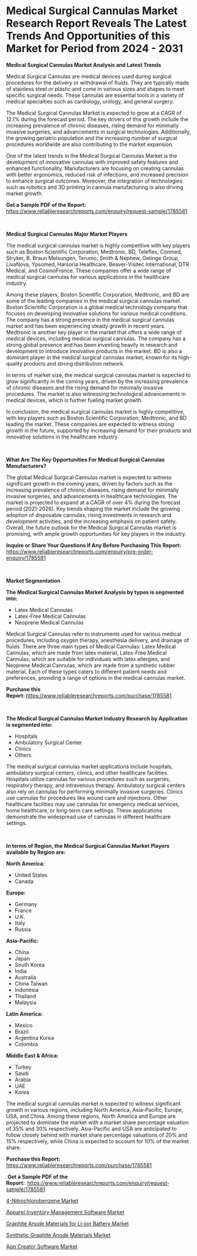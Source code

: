<p><h1>Medical Surgical Cannulas Market Research Report Reveals The Latest Trends And Opportunities of this Market for Period from 2024 - 2031</h1></p><p><strong>Medical Surgical Cannulas Market Analysis and Latest Trends</strong></p>
<p><p>Medical Surgical Cannulas are medical devices used during surgical procedures for the delivery or withdrawal of fluids. They are typically made of stainless steel or plastic and come in various sizes and shapes to meet specific surgical needs. These cannulas are essential tools in a variety of medical specialties such as cardiology, urology, and general surgery.</p><p>The Medical Surgical Cannulas Market is expected to grow at a CAGR of 12.1% during the forecast period. The key drivers of this growth include the increasing prevalence of chronic diseases, rising demand for minimally invasive surgeries, and advancements in surgical technologies. Additionally, the growing geriatric population and the increasing number of surgical procedures worldwide are also contributing to the market expansion.</p><p>One of the latest trends in the Medical Surgical Cannulas Market is the development of innovative cannulas with improved safety features and enhanced functionality. Manufacturers are focusing on creating cannulas with better ergonomics, reduced risk of infections, and increased precision to enhance surgical outcomes. Moreover, the integration of technologies such as robotics and 3D printing in cannula manufacturing is also driving market growth.</p></p>
<p><strong>Get a Sample PDF of the Report:&nbsp;</strong> <a href="https://www.reliableresearchreports.com/enquiry/request-sample/1785581">https://www.reliableresearchreports.com/enquiry/request-sample/1785581</a></p>
<p>&nbsp;</p>
<p><strong>Medical Surgical Cannulas Major Market Players</strong></p>
<p><p>The medical surgical cannulas market is highly competitive with key players such as Boston Scientific Corporation, Medtronic, BD, Teleflex, Conmed, Stryker, B. Braun Melsungen, Terumo, Smith & Nephew, Getinge Group, LivaNova, Ypsomed, Harsoria Healthcare, Beaver-Visitec International, DTR Medical, and CosmoFrance. These companies offer a wide range of medical surgical cannulas for various applications in the healthcare industry.</p><p>Among these players, Boston Scientific Corporation, Medtronic, and BD are some of the leading companies in the medical surgical cannulas market. Boston Scientific Corporation is a global medical technology company that focuses on developing innovative solutions for various medical conditions. The company has a strong presence in the medical surgical cannulas market and has been experiencing steady growth in recent years. Medtronic is another key player in the market that offers a wide range of medical devices, including medical surgical cannulas. The company has a strong global presence and has been investing heavily in research and development to introduce innovative products in the market. BD is also a dominant player in the medical surgical cannulas market, known for its high-quality products and strong distribution network.</p><p>In terms of market size, the medical surgical cannulas market is expected to grow significantly in the coming years, driven by the increasing prevalence of chronic diseases and the rising demand for minimally invasive procedures. The market is also witnessing technological advancements in medical devices, which is further fueling market growth.</p><p>In conclusion, the medical surgical cannulas market is highly competitive, with key players such as Boston Scientific Corporation, Medtronic, and BD leading the market. These companies are expected to witness strong growth in the future, supported by increasing demand for their products and innovative solutions in the healthcare industry.</p></p>
<p>&nbsp;</p>
<p><strong>What Are The Key Opportunities For Medical Surgical Cannulas Manufacturers?</strong></p>
<p><p>The global Medical Surgical Cannulas market is expected to witness significant growth in the coming years, driven by factors such as the increasing prevalence of chronic diseases, rising demand for minimally invasive surgeries, and advancements in healthcare technologies. The market is projected to expand at a CAGR of over 4% during the forecast period (2021-2026). Key trends shaping the market include the growing adoption of disposable cannulas, rising investments in research and development activities, and the increasing emphasis on patient safety. Overall, the future outlook for the Medical Surgical Cannulas market is promising, with ample growth opportunities for key players in the industry.</p></p>
<p><strong>Inquire or Share Your Questions If Any Before Purchasing This Report:</strong> <a href="https://www.reliableresearchreports.com/enquiry/pre-order-enquiry/1785581">https://www.reliableresearchreports.com/enquiry/pre-order-enquiry/1785581</a></p>
<p>&nbsp;</p>
<p><strong>Market Segmentation</strong></p>
<p><strong>The Medical Surgical Cannulas Market Analysis by types is segmented into:</strong></p>
<p><ul><li>Latex Medical Cannulas</li><li>Latex-Free Medical Cannulas</li><li>Neoprene Medical Cannulas</li></ul></p>
<p><p>Medical Surgical Cannulas refer to instruments used for various medical procedures, including oxygen therapy, anesthesia delivery, and drainage of fluids. There are three main types of Medical Cannulas: Latex Medical Cannulas, which are made from latex material, Latex-Free Medical Cannulas, which are suitable for individuals with latex allergies, and Neoprene Medical Cannulas, which are made from a synthetic rubber material. Each of these types caters to different patient needs and preferences, providing a range of options in the medical cannulas market.</p></p>
<p><strong>Purchase this Report:&nbsp;</strong><a href="https://www.reliableresearchreports.com/purchase/1785581">https://www.reliableresearchreports.com/purchase/1785581</a></p>
<p>&nbsp;</p>
<p><strong>The Medical Surgical Cannulas Market Industry Research by Application is segmented into:</strong></p>
<p><ul><li>Hospitals</li><li>Ambulatory Surgical Center</li><li>Clinics</li><li>Others</li></ul></p>
<p><p>The medical surgical cannulas market applications include hospitals, ambulatory surgical centers, clinics, and other healthcare facilities. Hospitals utilize cannulas for various procedures such as surgeries, respiratory therapy, and intravenous therapy. Ambulatory surgical centers also rely on cannulas for performing minimally invasive surgeries. Clinics use cannulas for procedures like wound care and injections. Other healthcare facilities may use cannulas for emergency medical services, home healthcare, or long-term care settings. These applications demonstrate the widespread use of cannulas in different healthcare settings.</p></p>
<p>&nbsp;</p>
<p><strong>In terms of Region, the Medical Surgical Cannulas Market Players available by Region are:</strong></p>
<p>
    <p> <strong> North America: </strong>
        <ul>
            <li>United States</li>
            <li>Canada</li>
        </ul>
        </p> 
    <p> <strong> Europe: </strong>
        <ul>
            <li>Germany</li>
            <li>France</li>
            <li>U.K.</li>
            <li>Italy</li>
            <li>Russia</li>
        </ul>
        </p> 
    <p> <strong> Asia-Pacific: </strong>
        <ul>
            <li>China</li>
            <li>Japan</li>
            <li>South Korea</li>
            <li>India</li>
            <li>Australia</li>
            <li>China Taiwan</li>
            <li>Indonesia</li>
            <li>Thailand</li>
            <li>Malaysia</li>
        </ul>
        </p> 
    <p> <strong> Latin America: </strong>
        <ul>
            <li>Mexico</li>
            <li>Brazil</li>
            <li>Argentina Korea</li>
            <li>Colombia</li>
        </ul>
        </p> 
    <p> <strong> Middle East & Africa: </strong>
        <ul>
            <li>Turkey</li>
            <li>Saudi</li>
            <li>Arabia</li>
            <li>UAE</li>
            <li>Korea</li>
        </ul>
    </p>
    </p>
<p><p>The medical surgical cannulas market is expected to witness significant growth in various regions, including North America, Asia-Pacific, Europe, USA, and China. Among these regions, North America and Europe are projected to dominate the market with a market share percentage valuation of 35% and 30% respectively. Asia-Pacific and USA are anticipated to follow closely behind with market share percentage valuations of 20% and 15% respectively, while China is expected to account for 10% of the market share.</p></p>
<p><strong>Purchase this Report: </strong><a href="https://www.reliableresearchreports.com/purchase/1785581">https://www.reliableresearchreports.com/purchase/1785581</a></p>
<p>&nbsp;<strong>Get a Sample PDF of the Report:&nbsp;&nbsp;</strong><a href="https://www.reliableresearchreports.com/enquiry/request-sample/1785581">https://www.reliableresearchreports.com/enquiry/request-sample/1785581</a></p>
<p><strong></strong></p>
<p><p><a href="https://issuu.com/reportprime-2/docs/4-nitrochlorobenzene-market-size-2030.pptx">4-Nitrochlorobenzene Market</a></p><p><a href="https://medium.com/@katlynbauch/apparel-inventory-management-software-market-the-key-to-successful-business-strategy-forecast-till-a68902b3e3a4">Apparel Inventory Management Software Market</a></p><p><a href="https://github.com/irfadac/Market-Research-Report-List-2/blob/main/graphite-anode-materials-for-li-ion-battery-market.md">Graphite Anode Materials for Li-ion Battery Market</a></p><p><a href="https://github.com/ashepherd82/Market-Research-Report-List-3/blob/main/synthetic-graphite-anode-materials-market.md">Synthetic Graphite Anode Materials Market</a></p><p><a href="https://medium.com/@katlynbauch/app-creator-software-market-size-and-market-trends-complete-industry-overview-2024-to-2031-d171efa1e046">App Creator Software Market</a></p></p>